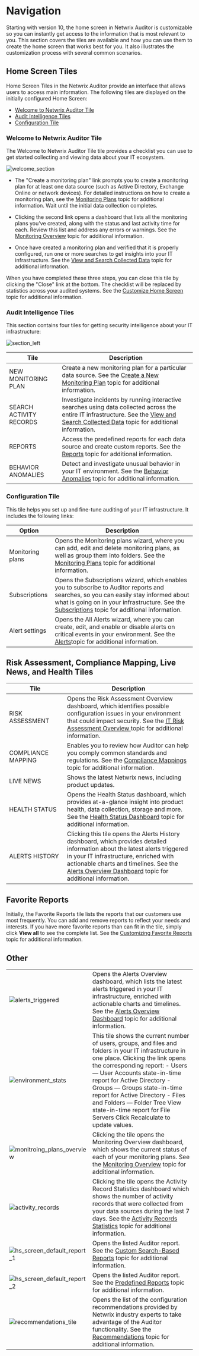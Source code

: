 # Navigation

Starting with version 10, the home screen in Netwrix Auditor is customizable so you can instantly
get access to the information that is most relevant to you. This section covers the tiles are
available and how you can use them to create the home screen that works best for you. It also
illustrates the customization process with several common scenarios.

## Home Screen Tiles

Home Screen Tiles in the Netwrix Auditor provide an interface that allows users to access main
information. The following tiles are displayed on the initially configured Home Screen:

- [Welcome to Netwrix Auditor Tile](#welcome-to-netwrix-auditor-tile)
- [Audit Intelligence Tiles](#audit-intelligence-tiles)
- [Configuration Tile](#configuration-tile)

### Welcome to Netwrix Auditor Tile

The Welcome to Netwrix Auditor Tile tile provides a checklist you can use to get started collecting
and viewing data about your IT ecosystem.

![welcome_section](/img/versioned_docs/auditor_10.6/auditor/admin/navigation/welcome_section.webp)

- The "Create a monitoring plan" link prompts you to create a monitoring plan for at least one data
  source (such as Active Directory, Exchange Online or network devices). For detailed instructions
  on how to create a monitoring plan, see the
  [Monitoring Plans](/docs/auditor/10.6/auditor/admin/monitoringplans/overview.md) topic
  for additional information. Wait until the initial data collection completes.

- Clicking the second link opens a dashboard that lists all the monitoring plans you’ve created,
  along with the status and last activity time for each. Review this list and address any errors or
  warnings. See the
  [Monitoring Overview](/docs/auditor/10.6/auditor/admin/healthstatus/dashboard/monitoringoverview.md)
  topic for additional information.

- Once have created a monitoring plan and verified that it is properly configured, run one or more
  searches to get insights into your IT infrastructure. See the
  [View and Search Collected Data](/docs/auditor/10.6/auditor/admin/search/overview.md)
  topic for additional information.

When you have completed these three steps, you can close this tile by clicking the "Close" link at
the bottom. The checklist will be replaced by statistics across your audited systems. See the
[Customize Home Screen](/docs/auditor/10.6/auditor/admin/navigation/customizehome.md)
topic for additional information.

### Audit Intelligence Tiles

This section contains four tiles for getting security intelligence about your IT infrastructure:

![section_left](/img/versioned_docs/auditor_10.6/auditor/admin/navigation/section_left.webp)

| Tile                    | Description                                                                                                                                                                                                                                     |
| ----------------------- | ----------------------------------------------------------------------------------------------------------------------------------------------------------------------------------------------------------------------------------------------- |
| NEW MONITORING PLAN     | Create a new monitoring plan for a particular data source. See the [Create a New Monitoring Plan](/docs/auditor/10.6/auditor/admin/monitoringplans/create.md) topic for additional information.                                                 |
| SEARCH ACTIVITY RECORDS | Investigate incidents by running interactive searches using data collected across the entire IT infrastructure. See the [View and Search Collected Data](/docs/auditor/10.6/auditor/admin/search/overview.md) topic for additional information. |
| REPORTS                 | Access the predefined reports for each data source and create custom reports. See the [Reports](/docs/auditor/10.6/auditor/admin/reports/overview.md) topic for additional information.                                                         |
| BEHAVIOR ANOMALIES      | Detect and investigate unusual behavior in your IT environment. See the [Behavior Anomalies](/docs/auditor/10.6/auditor/admin/behavioranomalies/overview.md) topic for additional information.                                                  |

### Configuration Tile

This tile helps you set up and fine-tune auditing of your IT infrastructure. It includes the
following links:

| Option           | Description                                                                                                                                                                                                                                                                                          |
| ---------------- | ---------------------------------------------------------------------------------------------------------------------------------------------------------------------------------------------------------------------------------------------------------------------------------------------------- |
| Monitoring plans | Opens the Monitoring plans wizard, where you can add, edit and delete monitoring plans, as well as group them into folders. See the [Monitoring Plans](/docs/auditor/10.6/auditor/admin/monitoringplans/overview.md) topic for additional information.                                               |
| Subscriptions    | Opens the Subscriptions wizard, which enables you to subscribe to Auditor reports and searches, so you can easily stay informed about what is going on in your infrastructure. See the [Subscriptions](/docs/auditor/10.6/auditor/admin/subscriptions/overview.md) topic for additional information. |
| Alert settings   | Opens the All Alerts wizard, where you can create, edit, and enable or disable alerts on critical events in your environment. See the [Alerts](/docs/auditor/10.6/auditor/admin/alertsettings/overview.md)topic for additional information.                                                          |

## Risk Assessment, Compliance Mapping, Live News, and Health Tiles

| Tile               | Description                                                                                                                                                                                                                                                                                                                               |
| ------------------ | ----------------------------------------------------------------------------------------------------------------------------------------------------------------------------------------------------------------------------------------------------------------------------------------------------------------------------------------- |
| RISK ASSESSMENT    | Opens the Risk Assessment Overview dashboard, which identifies possible configuration issues in your environment that could impact security. See the [IT Risk Assessment Overview ](/docs/auditor/10.6/auditor/admin/riskassessment/overview.md) topic for additional information.                                                        |
| COMPLIANCE MAPPING | Enables you to review how Auditor can help you comply common standards and regulations. See the [Compliance Mappings](/docs/auditor/10.6/auditor/admin/compliancemappings.md) topic for additional information.                                                                                                                           |
| LIVE NEWS          | Shows the latest Netwrix news, including product updates.                                                                                                                                                                                                                                                                                 |
| HEALTH STATUS      | Opens the Health Status dashboard, which provides at-a-glance insight into product health, data collection, storage and more. See the [Health Status Dashboard](/docs/auditor/10.6/auditor/admin/healthstatus/dashboard/overview.md) topic for additional information.                                                                    |
| ALERTS HISTORY     | Clicking this tile opens the Alerts History dashboard, which provides detailed information about the latest alerts triggered in your IT infrastructure, enriched with actionable charts and timelines. See the [Alerts Overview Dashboard](/docs/auditor/10.6/auditor/admin/alertsettings/dashboard.md) topic for additional information. |

## Favorite Reports

Initially, the Favorite Reports tile lists the reports that our customers use most frequently. You
can add and remove reports to reflect your needs and interests. If you have more favorite reports
than can fit in the tile, simply click **View all** to see the complete list. See the
[Customizing Favorite Reports](/docs/auditor/10.6/auditor/admin/navigation/customizefavorite.md)
topic for additional information.

## Other

|                                                                                                                          |                                                                                                                                                                                                                                                                                                                                                                                                                     |
| ------------------------------------------------------------------------------------------------------------------------ | ------------------------------------------------------------------------------------------------------------------------------------------------------------------------------------------------------------------------------------------------------------------------------------------------------------------------------------------------------------------------------------------------------------------- |
| ![alerts_triggered](/img/versioned_docs/auditor_10.6/auditor/admin/navigation/alerts_triggered.webp)                     | Opens the Alerts Overview dashboard, which lists the latest alerts triggered in your IT infrastructure, enriched with actionable charts and timelines. See the [Alerts Overview Dashboard](/docs/auditor/10.6/auditor/admin/alertsettings/dashboard.md) topic for additional information.                                                                                                                           |
| ![environment_stats](/img/versioned_docs/auditor_10.6/auditor/admin/navigation/environment_stats.webp)                   | This tile shows the current number of users, groups, and files and folders in your IT infrastructure in one place. Clicking the link opens the corresponding report: - Users — User Accounts state-in-time report for Active Directory - Groups — Groups state-in-time report for Active Directory - Files and Folders — Folder Tree View state-in-time report for File Servers Click Recalculate to update values. |
| ![monitroing_plans_overview](/img/versioned_docs/auditor_10.6/auditor/admin/navigation/monitroing_plans_overview.webp)   | Clicking the tile opens the Monitoring Overview dashboard, which shows the current status of each of your monitoring plans. See the [Monitoring Overview](/docs/auditor/10.6/auditor/admin/healthstatus/dashboard/monitoringoverview.md) topic for additional information.                                                                                                                                          |
| ![activity_records](/img/versioned_docs/auditor_10.6/auditor/admin/navigation/activity_records.webp)                     | Clicking the tile opens the Activity Record Statistics dashboard which shows the number of activity records that were collected from your data sources during the last 7 days. See the [Activity Records Statistics](/docs/auditor/10.6/auditor/admin/healthstatus/dashboard/activityrecordstatistics.md) topic for additional information.                                                                         |
| ![hs_screen_default_report_1](/img/versioned_docs/auditor_10.6/auditor/admin/navigation/hs_screen_default_report_1.webp) | Opens the listed Auditor report. See the [Custom Search-Based Reports](/docs/auditor/10.6/auditor/admin/reports/types/custom.md) topic for additional information.                                                                                                                                                                                                                                                  |
| ![hs_screen_default_report_2](/img/versioned_docs/auditor_10.6/auditor/admin/navigation/hs_screen_default_report_2.webp) | Opens the listed Auditor report. See the [Predefined Reports](/docs/auditor/10.6/auditor/admin/reports/types/overview.md) topic for additional information.                                                                                                                                                                                                                                                         |
| ![recommendations_tile](/img/versioned_docs/auditor_10.6/auditor/admin/navigation/recommendations_tile.webp)             | Opens the list of the configuration recommendations provided by Netwrix industry experts to take advantage of the Auditor functionality. See the [Recommendations](/docs/auditor/10.6/auditor/admin/navigation/recommendations.md) topic for additional information.                                                                                                                                                |

